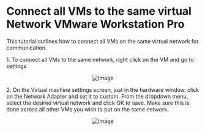 <h1>Connect all VMs to the same virtual Network VMware Workstation Pro</h1>
<p>This tutorial outlines how to connect all VMs on the same virtual network for communication.<br /></p>

<P>1. To connect all VMs to the same network, right click on the VM and go to settings</P>
<p align="center"><img src="https://i.imgur.com/Y51MkeN.png" alt="image"/>

<p>2. On the Virtual machine settings screen, just in the hardware window, click on the Network Adapter and set it to custom. From the dropdown menu, select the desired virtual network and click OK to save. Make sure this is done across all other VMs you wish to put on the same network.</p>
<p align="center"><img src="https://i.imgur.com/Rzo2FXa.png" alt="image"/>

<br>
<br>

